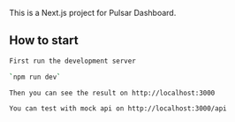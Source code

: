 This is a Next.js project for Pulsar Dashboard.
## How to start

```bash
First run the development server

`npm run dev`

Then you can see the result on http://localhost:3000

You can test with mock api on http://localhost:3000/api

```
